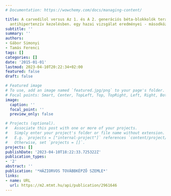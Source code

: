 ```yaml
---
# Documentation: https://wowchemy.com/docs/managing-content/

title: A carvedilol versus Az 1. és A 2. generációs béta-blokkolók terápiahűsége az
  antihipertenzív kezelésben. egy hazai vizsgálat eredményei - másodközlés
subtitle: ''
summary: ''
authors:
- Gábor Simonyi
- Tamás Ferenci
tags: []
categories: []
date: '2015-01-01'
lastmod: 2023-04-10T20:22:34+02:00
featured: false
draft: false

# Featured image
# To use, add an image named `featured.jpg/png` to your page's folder.
# Focal points: Smart, Center, TopLeft, Top, TopRight, Left, Right, BottomLeft, Bottom, BottomRight.
image:
  caption: ''
  focal_point: ''
  preview_only: false

# Projects (optional).
#   Associate this post with one or more of your projects.
#   Simply enter your project's folder or file name without extension.
#   E.g. `projects = ["internal-project"]` references `content/project/deep-learning/index.md`.
#   Otherwise, set `projects = []`.
projects: []
publishDate: '2023-04-10T18:22:33.725322Z'
publication_types:
- '2'
abstract: ''
publication: '*HÁZIORVOS TOVÁBBKÉPZŐ SZEMLE*'
links:
- name: URL
  url: https://m2.mtmt.hu/api/publication/2961646
---
```

